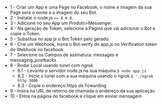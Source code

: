 - 1 - Criar um App e uma Page no Facebook, o nome e imagem da sua Page será o nome e a imagem do seu Bot.
- 2 - Instalar o node.js ```>= 4.0.0```.
- 3 - Adicione no seu App um Produto>Messenger.
- 4 - Na geração de Token, selecione a Página que vai adicionar o Bot e copie o Token.
- 5 - Substitua no app.js o Bot.Token pelo gerado.
- 6 - Crie um Webhook, insira o Bot.verify do app.js no Verification token do Webhook no facebook.
- 7 - Selecione os Campos de assinatura: messages e messaging_postbacks
- 8 - Rodar Local usando tunel com ngrok
    - 8.1 - Levante o servidor node.js na sua máquina
    ```$ node app.js ```
    - 8.2 - Inicie o tunel com a sua máquina usando o ngrok
    ```$ './ngrok http 3000 ```
    - 8.3 - Copie o endereço https de Fowarding
- 9 - Insira na URL de retorno de chamada o endereço da sua aplicação
- 10 - Entre na página do facebook e clique em enviar mensagem
